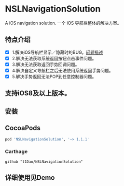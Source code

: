 # NSLNavigationSolution
A iOS navigation solution.
一个 iOS 导航栏整体的解决方案。

## 特点介绍
- [x] 1.解决iOS导航栏显示／隐藏时的BUG。[问题描述](http://ask.csdn.net/questions/248158)
- [x] 2.解决无法获取系统返回按钮点击事件问题。
- [x] 3.解决无法获取返回手势回调问题。
- [x] 4.解决自定义导航栏之后无法使用系统返回手势问题。
- [x] 5.解决手势返回无法POP到任意控制器问题。

## 支持iOS8及以上版本。

## 安装
## CocoaPods
```ruby
pod 'NSLNavigationSolution', '~> 1.1.1'
```

### Carthage
```ogdl
github "l1Dan/NSLNavigationSolution"
```

## 详细使用见Demo
